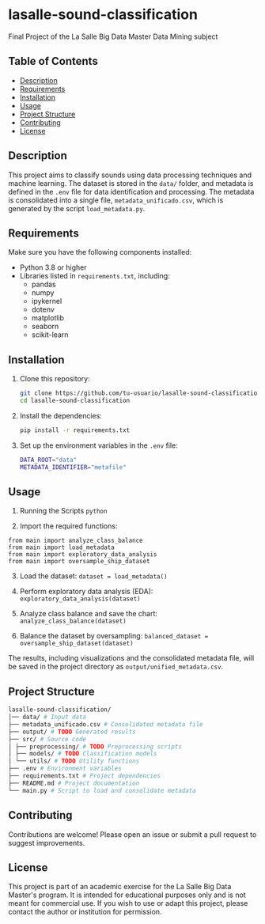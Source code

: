 # lasalle-sound-classification

Final Project of the La Salle Big Data Master Data Mining subject

## Table of Contents

- [Description](#description)
- [Requirements](#requirements)
- [Installation](#installation)
- [Usage](#usage)
- [Project Structure](#project-structure)
- [Contributing](#contributing)
- [License](#license)

## Description

This project aims to classify sounds using data processing techniques and machine learning. The dataset is stored in the `data/` folder, and metadata is defined in the `.env` file for data identification and processing. The metadata is consolidated into a single file, `metadata_unificado.csv`, which is generated by the script `load_metadata.py`.

## Requirements

Make sure you have the following components installed:

- Python 3.8 or higher
- Libraries listed in `requirements.txt`, including:
  - pandas
  - numpy
  - ipykernel
  - dotenv
  - matplotlib
  - seaborn
  - scikit-learn

## Installation

1. Clone this repository:

   ```bash
   git clone https://github.com/tu-usuario/lasalle-sound-classification.git
   cd lasalle-sound-classification
   ```

2. Install the dependencies:

   ```bash
   pip install -r requirements.txt
   ```

3. Set up the environment variables in the `.env` file:
   ```bash
   DATA_ROOT="data"
   METADATA_IDENTIFIER="metafile"
   ```

## Usage

1. Running the Scripts
   `python`

2. Import the required functions:

```
from main import analyze_class_balance
from main import load_metadata
from main import exploratory_data_analysis
from main import oversample_ship_dataset
```

3. Load the dataset:
   `dataset = load_metadata()`

4. Perform exploratory data analysis (EDA):
   `exploratory_data_analysis(dataset)`

5. Analyze class balance and save the chart:
   `analyze_class_balance(dataset)`

6. Balance the dataset by oversampling:
   `balanced_dataset = oversample_ship_dataset(dataset)`

The results, including visualizations and the consolidated metadata file, will be saved in the project directory as `output/unified_metadata.csv`.

## Project Structure

```bash
lasalle-sound-classification/
│── data/ # Input data
├── metadata_unificado.csv # Consolidated metadata file
├── output/ # TODO Generated results
├── src/ # Source code
│ ├── preprocessing/ # TODO Preprocessing scripts
│ ├── models/ # TODO Classification models
│ └── utils/ # TODO Utility functions
├── .env # Environment variables
├── requirements.txt # Project dependencies
├── README.md # Project documentation
└── main.py # Script to load and consolidate metadata
```

## Contributing

Contributions are welcome! Please open an issue or submit a pull request to suggest improvements.

## License

This project is part of an academic exercise for the La Salle Big Data Master's program. It is intended for educational purposes only and is not meant for commercial use. If you wish to use or adapt this project, please contact the author or institution for permission.
